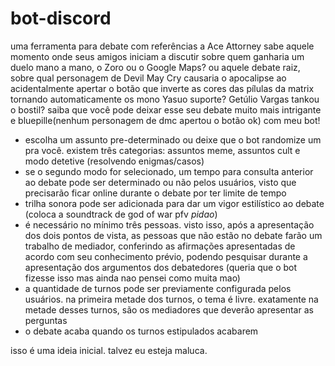 # bot-discord
uma ferramenta para debate com referências a Ace Attorney
sabe aquele momento onde seus amigos iniciam a discutir sobre quem ganharia um duelo mano a mano, o Zoro ou o Google Maps? ou aquele debate raiz, sobre qual personagem de Devil May Cry causaria o apocalipse ao acidentalmente apertar o botão que inverte as cores das pílulas da matrix tornando automaticamente os mono Yasuo suporte? Getúlio Vargas tankou o bostil? saiba que você pode deixar esse seu debate muito mais intrigante e bluepille(nenhum personagem de dmc apertou o botão ok) com meu bot!
- escolha um assunto pre-determinado ou deixe que o bot randomize um pra você. existem três categorias: assuntos meme, assuntos cult e modo detetive (resolvendo enigmas/casos)
- se o segundo modo for selecionado, um tempo para consulta anterior ao debate pode ser determinado ou não pelos usuários, visto que precisarão ficar online durante o debate por ter limite de tempo
- trilha sonora pode ser adicionada para dar um vigor estilístico ao debate (coloca a soundtrack de god of war pfv *pidao*)
- é necessário no mínimo três pessoas. visto isso, após a apresentação dos dois pontos de vista, as pessoas que não estão no debate farão um trabalho de mediador, conferindo as afirmações apresentadas de acordo com seu conhecimento prévio, podendo pesquisar durante a apresentação dos argumentos dos debatedores (queria que o bot fizesse isso mas ainda nao pensei como muita mao)
- a quantidade de turnos pode ser previamente configurada pelos usuários. na primeira metade dos turnos, o tema é livre. exatamente na metade desses turnos, são os mediadores que deverão apresentar as perguntas
- o debate acaba quando os turnos estipulados acabarem

isso é uma ideia inicial. talvez eu esteja maluca.
